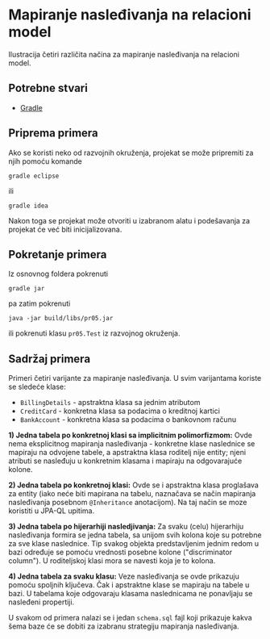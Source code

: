 # Mapiranje nasleđivanja na relacioni model

Ilustracija četiri različita načina za mapiranje nasleđivanja
na relacioni model.

## Potrebne stvari

* [Gradle](https://gradle.org)

## Priprema primera

Ako se koristi neko od razvojnih okruženja, projekat se može pripremiti 
za njih pomoću komande

`gradle eclipse`

ili 

`gradle idea`

Nakon toga se projekat može otvoriti u izabranom alatu i podešavanja za 
projekat će već biti inicijalizovana.

## Pokretanje primera

Iz osnovnog foldera pokrenuti

`gradle jar`

pa zatim pokrenuti

`java -jar build/libs/pr05.jar`

ili pokrenuti klasu `pr05.Test` iz razvojnog okruženja.

## Sadržaj primera

Primeri četiri varijante za mapiranje nasleđivanja. U svim varijantama 
koriste se sledeće klase:

 * `BillingDetails` - apstraktna klasa sa jednim atributom
 * `CreditCard`     - konkretna klasa sa podacima o kreditnoj kartici
 * `BankAccount`    - konkretna klasa sa podacima o bankovnom računu

**1) Jedna tabela po konkretnoj klasi sa implicitnim polimorfizmom:**
Ovde nema eksplicitnog mapiranja nasleđivanja - konkretne klase naslednice se
mapiraju na odvojene tabele, a apstraktna klasa roditelj nije entity; njeni
atributi se nasleđuju u konkretnim klasama i mapiraju na odgovarajuće kolone.

**2) Jedna tabela po konkretnoj klasi:**
Ovde se i apstraktna klasa proglašava za entity (iako neće biti mapirana na
tabelu, naznačava se način mapiranja nasleđivanja posebnom `@Inheritance` 
anotacijom). Na taj način se moze koristiti u JPA-QL upitima.

**3) Jedna tabela po hijerarhiji nasledjivanja:**
Za svaku (celu) hijerarhiju nasleđivanja formira se jedna tabela, sa unijom
svih kolona koje su potrebne za sve klase naslednice. Tip svakog objekta
predstavljenim jednim redom u bazi određuje se pomoću vrednosti posebne
kolone ("discriminator column"). U roditeljskoj klasi mora se navesti koja je
to kolona.

**4) Jedna tabela za svaku klasu:**
Veze nasleđivanja se ovde prikazuju pomoću spoljnih ključeva. Čak i apstraktne
klase se mapiraju na tabele u bazi. U tabelama koje odgovaraju klasama 
naslednicama ne ponavljaju se nasleđeni propertiji.

U svakom od primera nalazi se i jedan `schema.sql` fajl koji prikazuje
kakva šema baze će se dobiti za izabranu strategiju mapiranja nasleđivanja.
